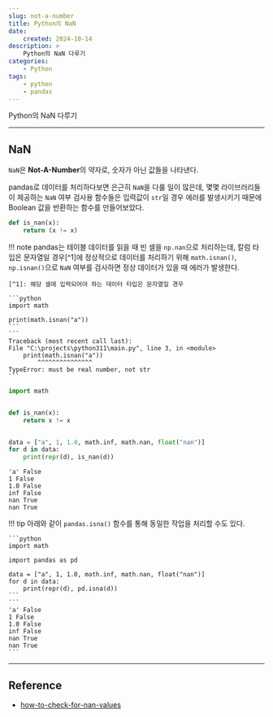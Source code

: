 ```yaml
---
slug: not-a-number
title: Python의 NaN
date:
    created: 2024-10-14
description: >
    Python의 NaN 다루기
categories:
    - Python
tags:
    - python
    - pandas
---
```


Python의 NaN 다루기  

<!-- more -->

---

## NaN

`NaN`은 **Not-A-Number**의 약자로, 숫자가 아닌 값들을 나타낸다.  

pandas로 데이터를 처리하다보면 은근히 `NaN`을 다룰 일이 많은데, 몇몇 라이브러리들이 제공하는 `NaN` 여부 검사용 함수들은 입력값이 `str`일 경우 에러를 발생시키기 때문에 Boolean 값을 반환하는 함수를 만들어보았다.  

```python
def is_nan(x):
    return (x != x)
```

!!! note
    pandas는 테이블 데이터를 읽을 때 빈 셀을 `np.nan`으로 처리하는데, 칼럼 타입은 문자열일 경우[^1]에 정상적으로 데이터를 처리하기 위해 `math.isnan()`, `np.isnan()`으로 `NaN` 여부를 검사하면 정상 데이터가 있을 때 에러가 발생한다.  

    [^1]: 해당 셀에 입력되어야 하는 데이터 타입은 문자열일 경우  

    ```python
    import math

    print(math.isnan("a"))
    ```
    ```
    Traceback (most recent call last):
    File "C:\projects\python311\main.py", line 3, in <module>
        print(math.isnan("a"))
            ^^^^^^^^^^^^^^^
    TypeError: must be real number, not str
    ```

```python
import math


def is_nan(x):
    return x != x


data = ["a", 1, 1.0, math.inf, math.nan, float("nan")]
for d in data:
    print(repr(d), is_nan(d))
```
```
'a' False
1 False
1.0 False
inf False
nan True
nan True
```

!!! tip
    아래와 같이 `pandas.isna()` 함수를 통해 동일한 작업을 처리할 수도 있다.  

    ```python
    import math

    import pandas as pd

    data = ["a", 1, 1.0, math.inf, math.nan, float("nan")]
    for d in data:
        print(repr(d), pd.isna(d))
    ```
    ```
    'a' False
    1 False
    1.0 False
    inf False
    nan True
    nan True
    ```

---
## Reference
- [how-to-check-for-nan-values](https://stackoverflow.com/questions/944700/how-to-check-for-nan-values)
